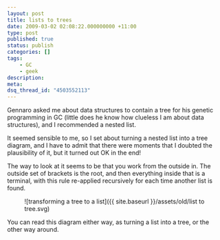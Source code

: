 ```yaml
---
layout: post
title: lists to trees
date: 2009-03-02 02:08:22.000000000 +11:00
type: post
published: true
status: publish
categories: []
tags:
    - GC
    - geek
description:
meta:
dsq_thread_id: "4503552113"
---
```


Gennaro asked me about data structures to contain a tree for his genetic programming in GC (little does he know how clueless I am about data structures), and I recommended a nested list.

It seemed sensible to me, so I set about turning a nested list into a tree diagram, and I have to admit that there were moments that I doubted the plausibility of it, but it turned out OK in the end!

The way to look at it seems to be that you work from the outside in. The outside set of brackets is the root, and then everything inside that is a terminal, with this rule re-applied recursively for each time another list is found.

<!-- <embed src="Images/list-to-tree.swf" type="application/x-shockwave-flash" pluginspage="http://www.macromedia.com/shockwave/download/" width="500" height="500"></embed> -->

<figure class="full-width">

![transforming a tree to a list]({{ site.baseurl }}/assets/old/list to tree.svg)

</figure>

You can read this diagram either way, as turning a list into a tree, or the other way around.
